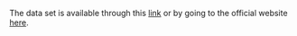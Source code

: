 The data set is available through this [link](https://s3-ap-southeast-1.amazonaws.com/grab-aiforsea-dataset/safety.zip) or by going to the official website [here](https://www.aiforsea.com/safety).
